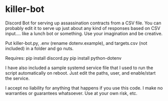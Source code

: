 # killer-bot
Discord Bot for serving up assassination contracts from a CSV file. You can probably edit it to serve up just about any kind of responses based on CSV input.... like a lunch bot or something. Use your imagination and be creative. 

Put killer-bot.py, .env (rename dotenv.example), and targets.csv (not included) in a folder and go nuts.

Requires:
pip install discord.py
pip install python-dotenv

I have also included a sample systemd service file that I used to run the script automatically on reboot. Just edit the paths, user, and enable/start the service.

I accept no liability for anything that happens if you use this code. I make no warranties or guarantees whatsoever. Use at your own risk, etc.

